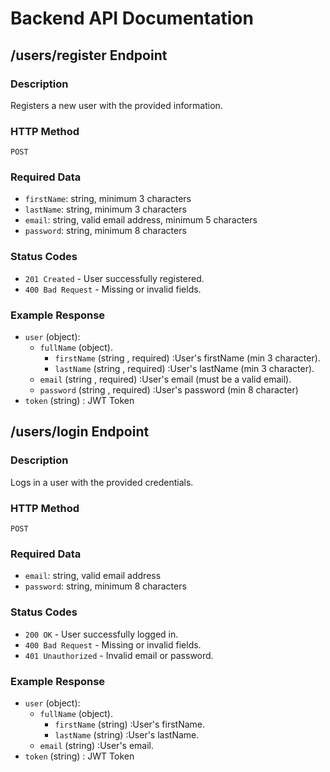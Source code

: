 # Backend API Documentation

## /users/register Endpoint

### Description
Registers a new user with the provided information.

### HTTP Method
`POST`

### Required Data
- `firstName`: string, minimum 3 characters
- `lastName`: string, minimum 3 characters
- `email`: string, valid email address, minimum 5 characters
- `password`: string, minimum 8 characters

### Status Codes
- `201 Created` - User successfully registered.
- `400 Bad Request` - Missing or invalid fields.

### Example Response

- `user` (object):
    - `fullName` (object).
        - `firstName` (string , required) :User's firstName (min 3 character).
        - `lastName` (string , required) :User's lastName (min 3 character).
    - `email` (string , required) :User's email (must be a valid email).
    - `password` (string , required) :User's password (min 8 character)
- `token` (string) : JWT Token

## /users/login Endpoint

### Description
Logs in a user with the provided credentials.

### HTTP Method
`POST`

### Required Data
- `email`: string, valid email address
- `password`: string, minimum 8 characters

### Status Codes
- `200 OK` - User successfully logged in.
- `400 Bad Request` - Missing or invalid fields.
- `401 Unauthorized` - Invalid email or password.

### Example Response

- `user` (object):
    - `fullName` (object).
        - `firstName` (string) :User's firstName.
        - `lastName` (string) :User's lastName.
    - `email` (string) :User's email.
- `token` (string) : JWT Token
